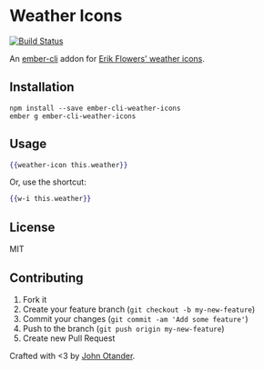 # Weather Icons

[![Build Status](https://travis-ci.org/johnotander/ember-cli-weather-icons.svg?branch=master)](https://travis-ci.org/johnotander/ember-cli-weather-icons)

An [ember-cli](http://ember-cli.com) addon for
[Erik Flowers' weather icons](https://github.com/erikflowers/weather-icons).

## Installation

```
npm install --save ember-cli-weather-icons
ember g ember-cli-weather-icons
```

## Usage

```hbs
{{weather-icon this.weather}}
```

Or, use the shortcut:

```hbs
{{w-i this.weather}}
```

## License

MIT

## Contributing

1. Fork it
2. Create your feature branch (`git checkout -b my-new-feature`)
3. Commit your changes (`git commit -am 'Add some feature'`)
4. Push to the branch (`git push origin my-new-feature`)
5. Create new Pull Request

Crafted with <3 by [John Otander](http://johnotander.com).
